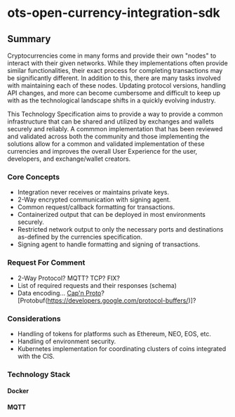 # ots-open-currency-integration-sdk

## Summary

Cryptocurrencies come in many forms and provide their own "nodes" to interact with their given networks. While they implementations often provide similar functionalities, their exact process for completing transactions may be significantly different. In addition to this, there are many tasks involved with maintaining each of these nodes. Updating protocol versions, handling API changes, and more can become cumbersome and difficult to keep up with as the technological landscape shifts in a quickly evolving industry.

This Technology Specification aims to provide a way to provide a common infrastructure that can be shared and utilized by exchanges and wallets securely and reliably. A commmon implementation that has been reviewed and validated across both the community and those implementing the solutions allow for a common and validated implementation of these currencies and improves the overall User Experience for the user, developers, and exchange/wallet creators.

### Core Concepts

* Integration never receives or maintains private keys.
* 2-Way encrypted communication with signing agent.
* Common request/callback formatting for transactions.
* Containerized output that can be deployed in most environments securely.
* Restricted network output to only the necessary ports and destinations as-defined by the currencies specification.
* Signing agent to handle formatting and signing of transactions.

### Request For Comment

* 2-Way Protocol? MQTT? TCP? FIX?
* List of required requests and their responses (schema)
* Data encoding... [Cap'n Proto](https://capnproto.org/)? [Protobuf(https://developers.google.com/protocol-buffers/)]?

### Considerations

* Handling of tokens for platforms such as Ethereum, NEO, EOS, etc.
* Handling of environment security.
* Kubernetes implementation for coordinating clusters of coins integrated with the CIS.

### Technology Stack

#### Docker

#### MQTT
